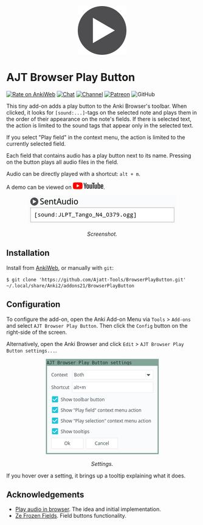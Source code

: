 <p align="center"><img src="icons/play.png" alt="icon" width="128px"></p>

# AJT Browser Play Button

[![Rate on AnkiWeb](https://glutanimate.com/logos/ankiweb-rate.svg)](https://ankiweb.net/shared/info/xxx)
[![Chat](https://img.shields.io/badge/chat-join-green)](https://tatsumoto-ren.github.io/blog/join-our-community.html)
[![Channel](https://shields.io/badge/channel-subscribe-blue?logo=telegram&color=3faee8)](https://t.me/ajatt_tools)
[![Patreon](https://img.shields.io/badge/patreon-support-orange)](https://www.patreon.com/bePatron?u=43555128)
![GitHub](https://img.shields.io/github/license/Ajatt-Tools/BrowserPlayButton)

This tiny add-on adds a play button to the Anki Browser's toolbar.
When clicked, it looks for `[sound:...]`-tags on the selected note
and plays them in the order of their appearance on the note's fields.
If there is selected text, the action is limited to the sound tags
that appear only in the selected text.

If you select "Play field" in the context menu,
the action is limited to the currently selected field.

Each field that contains audio has a play button next to its name.
Pressing on the button plays all audio files in the field.

Audio can be directly played with a shortcut: `alt + m`.

A demo can be viewed on
<a target="_blank" href="https://youtu.be/9rpHtTrk2TM"><img src=".github/youtube_logo.webp" width="80px"></a>.

<p align="center"><img src=".github/play_button.webp" alt="screenshot"></p>
<p align="center"><i>Screenshot.</i></p>

## Installation

Install from [AnkiWeb](https://ankiweb.net/shared/info/xxx), or manually with `git`:

```
$ git clone 'https://github.com/Ajatt-Tools/BrowserPlayButton.git' ~/.local/share/Anki2/addons21/BrowserPlayButton
```

## Configuration

To configure the add-on, open the Anki Add-on Menu
via `Tools` > `Add-ons` and select `AJT Browser Play Button`.
Then click the `Config` button on the right-side of the screen.

Alternatively, open the Anki Browser and click `Edit` > `AJT Browser Play Button settings...`.

<p align="center"><img src=".github/settings.webp" alt="screenshot"></p>
<p align="center"><i>Settings.</i></p>

If you hover over a setting, it brings up a tooltip explaining what it does.

## Acknowledgements

* [Play audio in browser](https://ankiweb.net/shared/info/388541036). The idea and initial implementation.
* [Ze Frozen Fields](https://ankiweb.net/shared/info/94610912). Field buttons functionality.
